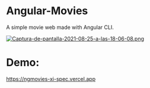 # Angular-Movies

A simple movie web made with Angular CLI.

[![Captura-de-pantalla-2021-08-25-a-las-18-06-08.png](https://i.postimg.cc/KY4gz8FT/Captura-de-pantalla-2021-08-25-a-las-18-06-08.png)](https://postimg.cc/HJDLvHrW)


# Demo:
https://ngmovies-xi-spec.vercel.app

